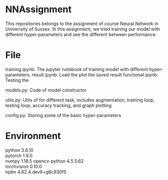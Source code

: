 # NNAssignment
This repositories belongs to the assignment of course Neural Network in Univerisity of Sussex. Ih this assignment, we tried training our model with different hyper-parameters and see the different between performance.

# File
training.ipynb: The jupyter notebook of training model with different hyper-parameters.
result.ipynb: Load the plot the saved result
functional.ipynb: Testing the 

models.py: Code of model constructor

utils.py: Utils of for different task, includes augmentation, training loop, testing loop, accuracy tracking, and graph plotting

config.py: Storing some of the basic hyper-parameters

# Environment
python                    3.8.10               
pytorch                   1.9.0           
numpy                     1.18.5 
opencv-python             4.5.5.62   
torchvision               0.10.0     
tqdm                      4.62.4.dev6+g6c930f5     


